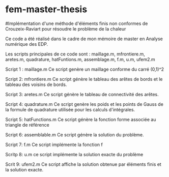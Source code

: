 # fem-master-thesis

#Implémentation d'une méthode d'éléments finis non conformes de
Crouzeix-Raviart pour résoudre le problème de la chaleur

Ce code a été réalisé dans le cadre de mon mémoire de master
en Analyse numérique des EDP.

Les scripts principales de ce code sont : maillage.m, mfrontiere.m,
aretes.m, quadrature, hatFuntions.m, assemblage.m, f.m, u.m, ufem2.m

Script 1 : maillage.m 
Ce script genère un maillage conforme du carré (0,1)^2

Script 2: mfrontiere.m 
Ce script génère le tableau des arêtes de bords et le tableau des voisins de bords.

Script 3: aretes.m
Ce script génère le tableau de connectivité des arêtes.

Script 4: quadrature.m
Ce script genère les poids et les points de Gauss de la formule de 
quadrature utilisée pour les calculs d'intégrales.

Script 5: hatFunctions.m
Ce script génère la fonction forme associée au triangle de référence

Script 6: assemblable.m
Ce script génère la solution du problème. 

Script 7: f.m
Ce script implémente la fonction f

Scritp 8: u.m
ce script implémente la solution exacte du problème

Scrit 9: ufem2.m
Ce script affiche la solution obtenue par éléments finis et la solution exacte.
